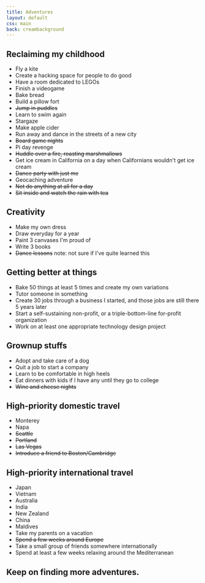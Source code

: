 ```yaml
---
title: Adventures
layout: default
css: main
back: creambackground
---
```


## Reclaiming my childhood
- Fly a kite
- Create a hacking space for people to do good
- Have a room dedicated to LEGOs
- Finish a videogame
- Bake bread
- Build a pillow fort
- <del>Jump in puddles</del>
- Learn to swim again
- Stargaze
- Make apple cider
- Run away and dance in the streets of a new city
- <del>Board game nights</del> 
- Pi day revenge
- <del>Huddle over a fire, roasting marshmallows</del>
- Get ice cream in California on a day when Californians wouldn't get ice cream
- <del>Dance party with just me</del>
- Geocaching adventure
- <del>Not do anything at all for a day</del>
- <del>Sit inside and watch the rain with tea</del>

## Creativity
- Make my own dress
- Draw everyday for a year
- Paint 3 canvases I'm proud of
- Write 3 books
- <del>Dance lessons</del> note: not sure if I've quite learned this

## Getting better at things
- Bake 50 things at least 5 times and create my own variations
- Tutor someone in something
- Create 30 jobs through a business I started, and those jobs are still there 5 years later
- Start a self-sustaining non-profit, or a triple-bottom-line for-profit organization
- Work on at least one appropriate technology design project

## Grownup stuffs
- Adopt and take care of a dog
- Quit a job to start a company
- Learn to be comfortable in high heels
- Eat dinners with kids if I have any until they go to college
- <del>Wine and cheese nights</del>

## High-priority domestic travel
- Monterey
- Napa
- <del>Seattle</del>
- <del>Portland</del>
- <del>Las Vegas</del>
- <del>Introduce a friend to Boston/Cambridge</del>

## High-priority international travel
- Japan
- Vietnam
- Australia
- India
- New Zealand
- China
- Maldives
- Take my parents on a vacation
- <del>Spend a few weeks around Europe</del>
- Take a small group of friends somewhere internationally
- Spend at least a few weeks relaxing around the Mediterranean

## Keep on finding more adventures.